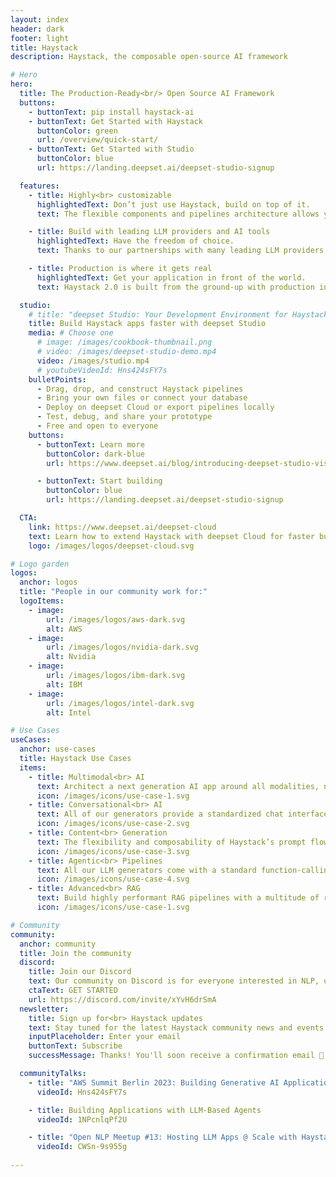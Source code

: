 ```yaml
---
layout: index
header: dark
footer: light
title: Haystack
description: Haystack, the composable open-source AI framework

# Hero
hero:
  title: The Production-Ready<br/> Open Source AI Framework
  buttons:
    - buttonText: pip install haystack-ai
    - buttonText: Get Started with Haystack
      buttonColor: green
      url: /overview/quick-start/
    - buttonText: Get Started with Studio
      buttonColor: blue
      url: https://landing.deepset.ai/deepset-studio-signup

  features:
    - title: Highly<br> customizable
      highlightedText: Don’t just use Haystack, build on top of it.
      text: The flexible components and pipelines architecture allows you to build around your own specifications and use-cases. Whether you’re building a simple retrieval-augmented generation (RAG) app or a complex architecture with many moving parts.

    - title: Build with leading LLM providers and AI tools
      highlightedText: Have the freedom of choice.
      text: Thanks to our partnerships with many leading LLM providers, vector databases, and AI tools such as OpenAI, Mistral, Weaviate, Pinecone and so much more

    - title: Production is where it gets real
      highlightedText: Get your application in front of the world.
      text: Haystack 2.0 is built from the ground-up with production in mind. Our pipelines are fully serializable and perfect for K8s native workflows. Logging and monitoring integrations give you the transparency you need. Our deployment guides walk you through full-scale deployments on all clouds and on-prem.

  studio:
    # title: "deepset Studio: Your Development Environment for Haystack"
    title: Build Haystack apps faster with deepset Studio
    media: # Choose one
      # image: /images/cookbook-thumbnail.png
      # video: /images/deepset-studio-demo.mp4
      video: /images/studio.mp4
      # youtubeVideoId: Hns424sFY7s
    bulletPoints: 
      - Drag, drop, and construct Haystack pipelines
      - Bring your own files or connect your database
      - Deploy on deepset Cloud or export pipelines locally
      - Test, debug, and share your prototype
      - Free and open to everyone
    buttons:
      - buttonText: Learn more
        buttonColor: dark-blue
        url: https://www.deepset.ai/blog/introducing-deepset-studio-visual-ai-builder

      - buttonText: Start building
        buttonColor: blue
        url: https://landing.deepset.ai/deepset-studio-signup

  CTA:
    link: https://www.deepset.ai/deepset-cloud
    text: Learn how to extend Haystack with deepset Cloud for faster building, easier iteration and instant deployment.
    logo: /images/logos/deepset-cloud.svg

# Logo garden
logos:
  anchor: logos
  title: "People in our community work for:"
  logoItems:
    - image:
        url: /images/logos/aws-dark.svg
        alt: AWS
    - image:
        url: /images/logos/nvidia-dark.svg
        alt: Nvidia
    - image:
        url: /images/logos/ibm-dark.svg
        alt: IBM
    - image:
        url: /images/logos/intel-dark.svg
        alt: Intel

# Use Cases
useCases:
  anchor: use-cases
  title: Haystack Use Cases
  items:
    - title: Multimodal<br> AI
      text: Architect a next generation AI app around all modalities, not just text. Haystack can do tasks like image generation, image captioning and audio transcription too.
      icon: /images/icons/use-case-1.svg
    - title: Conversational<br> AI
      text: All of our generators provide a standardized chat interface so that you can focus on building the perfect bot for your users.
      icon: /images/icons/use-case-2.svg
    - title: Content<br> Generation
      text: The flexibility and composability of Haystack’s prompt flow is unparalleled. Leverage our Jinja-2 templates and build a content generation engine that exactly matches your workflow.
      icon: /images/icons/use-case-3.svg
    - title: Agentic<br> Pipelines
      text: All our LLM generators come with a standard function-calling interface so that your LLM can leverage tools to achieve more. Our pipeline architecture provides branching and looping to support complex agent workflows.
      icon: /images/icons/use-case-4.svg
    - title: Advanced<br> RAG
      text: Build highly performant RAG pipelines with a multitude of retrieval and generation strategies. From hybrid retrieval to self-correction loops, Haystack has got you covered.
      icon: /images/icons/use-case-1.svg

# Community
community:
  anchor: community
  title: Join the community
  discord:
    title: Join our Discord
    text: Our community on Discord is for everyone interested in NLP, using Haystack or even just getting started!
    ctaText: GET STARTED
    url: https://discord.com/invite/xYvH6drSmA
  newsletter:
    title: Sign up for<br> Haystack updates
    text: Stay tuned for the latest Haystack community news and events.
    inputPlaceholder: Enter your email
    buttonText: Subscribe
    successMessage: Thanks! You'll soon receive a confirmation email 📧

  communityTalks:
    - title: "AWS Summit Berlin 2023: Building Generative AI Applications on AWS featuring deepset"
      videoId: Hns424sFY7s

    - title: Building Applications with LLM-Based Agents
      videoId: 1NPcnlqPf2U

    - title: "Open NLP Meetup #13: Hosting LLM Apps @ Scale with Haystack, Titan ML & Jina AI"
      videoId: CWSn-9s955g
      
---
```

